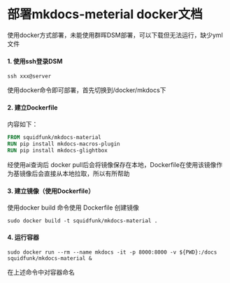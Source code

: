 <!--
 * @Description: 
 * @version: 
 * @Author: cani
 * @Date: 2024-05-04 18:55:53
 * @LastEditors: cani
 * @LastEditTime: 2024-05-04 21:44:47
-->
# 部署mkdocs-meterial docker文档

使用docker方式部署，未能使用群晖DSM部署，可以下载但无法运行，缺少yml文件

#### 1. 使用ssh登录DSM
```
ssh xxx@server
```

使用docker命令即可部署，首先切换到/docker/mkdocs下
#### 2. 建立Dockerfile

内容如下：
```Dockerfile
FROM squidfunk/mkdocs-material
RUN pip install mkdocs-macros-plugin
RUN pip install mkdocs-glightbox
```
经使用ai查询后 docker pull后会将镜像保存在本地，Dockerfile在使用该镜像作为基镜像后会直接从本地拉取，所以有所帮助

#### 3. 建立镜像（使用Dockerfile）
使用docker build 命令使用 Dockerfile 创建镜像
``` shell
sudo docker build -t squidfunk/mkdocs-material .
```

#### 4. 运行容器
``` shell
sudo docker run --rm --name mkdocs -it -p 8000:8000 -v ${PWD}:/docs squidfunk/mkdocs-material &
```
在上述命令中对容器命名